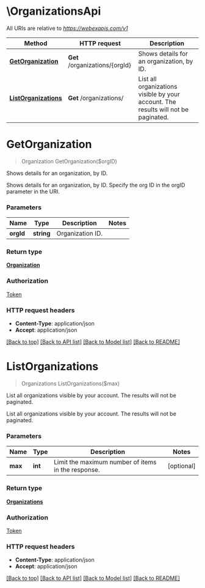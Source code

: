 # \OrganizationsApi

All URIs are relative to *https://webexapis.com/v1*

Method | HTTP request | Description
------------- | ------------- | -------------
[**GetOrganization**](OrganizationsApi.md#GetOrganization) | **Get** /organizations/{orgId} | Shows details for an organization, by ID.
[**ListOrganizations**](OrganizationsApi.md#ListOrganizations) | **Get** /organizations/ | List all organizations visible by your account. The results will not be paginated.


# **GetOrganization**
> Organization GetOrganization($orgID)

Shows details for an organization, by ID.

Shows details for an organization, by ID. Specify the org ID in the orgID parameter in the URI. 


### Parameters

Name | Type | Description  | Notes
------------- | ------------- | ------------- | -------------
 **orgId** | **string**| Organization ID. | 

### Return type

[**Organization**](Organization.md)

### Authorization

[Token](../README.md#Token)

### HTTP request headers

 - **Content-Type**: application/json
 - **Accept**: application/json

[[Back to top]](#) [[Back to API list]](../README.md#documentation-for-api-endpoints) [[Back to Model list]](../README.md#documentation-for-models) [[Back to README]](../README.md)

# **ListOrganizations**
> Organizations ListOrganizations($max)

List all organizations visible by your account. The results will not be paginated.

List all organizations visible by your account. The results will not be paginated.


### Parameters

Name | Type | Description  | Notes
------------- | ------------- | ------------- | -------------
 **max** | **int**| Limit the maximum number of items in the response. | [optional] 

### Return type

[**Organizations**](Organizations.md)

### Authorization

[Token](../README.md#Token)

### HTTP request headers

 - **Content-Type**: application/json
 - **Accept**: application/json

[[Back to top]](#) [[Back to API list]](../README.md#documentation-for-api-endpoints) [[Back to Model list]](../README.md#documentation-for-models) [[Back to README]](../README.md)

